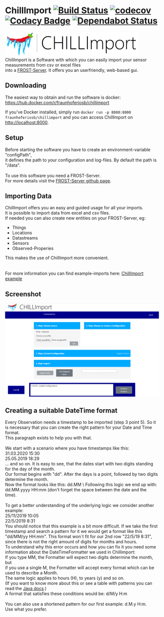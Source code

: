 # ChillImport [![Build Status](https://travis-ci.org/FraunhoferIOSB/ChillImport.svg?branch=master)](https://travis-ci.org/FraunhoferIOSB/ChillImport) [![codecov](https://codecov.io/gh/FraunhoferIOSB/ChillImport/branch/master/graph/badge.svg)](https://codecov.io/gh/FraunhoferIOSB/ChillImport) [![Codacy Badge](https://api.codacy.com/project/badge/Grade/6810ee95249341248d1e696a3b177101)](https://www.codacy.com/gh/FraunhoferIOSB/ChillImport?utm_source=github.com&utm_medium=referral&utm_content=FraunhoferIOSB/ChillImport&utm_campaign=Badge_Grade) [![Dependabot Status](https://api.dependabot.com/badges/status?host=github&repo=FraunhoferIOSB/ChillImport)](https://dependabot.com)

<img src="https://github.com/FraunhoferIOSB/ChillImport/blob/master/src/main/resources/static/images/logo.png" width="439" height="80"></img>\
ChillImport is a Software with which you can easily import your sensor measurements
from csv or excel files \
into a [FROST-Server](https://github.com/FraunhoferIOSB/FROST-Server). It offers
you an userfriendly, web-based gui.

## Downloading

The easiest way to obtain and run the software is docker:\
<https://hub.docker.com/r/fraunhoferiosb/chillimport>

If you've Docker installed, simply run
`docker run -p 8000:8000 fraunhoferiosb/chillimport` and you can access
ChillImport on [http://localhost:8000](http://localhost:8000).

## Setup

Before starting the software you have to create an environment-variable
"configPath", \
it defines the path to your configuration and log-files. By default the path is "/data".
\
\
To use this software you need a FROST-Server.\
For more details visit the
[FROST-Server github page](https://github.com/FraunhoferIOSB/FROST-Server).

## Importing Data

ChillImport offers you an easy and guided usage for all your imports. \
It is possible to import data from excel and csv files.\
If needed you can also create new entities on your FROST-Server, eg:

- Things
- Locations
- Datastreams
- Sensors
- Observed-Properies

This makes the use of ChillImport more convenient. \
\
\
For more information you can find example-imports here: [ChillImport example](Example/ImportExample01.md)

## Screenshot

![](Example/screenshot.png)

## Creating a suitable DateTime format

Every Observation needs a timestamp to be imported (step 3 point 5). So it is
necessary that you can create the right pattern for your Date and Time format.\
This paragraph exists to help you with that. \
\
We start with a scenario where you have timestamps like this:\
31.03.2020 15:30 \
25.05.2019 18:29 \
... and so on. It is easy to see, that the dates start with two digits standing
for the day of the month.\
Our format begins with "dd". After the days is a point, followed by two digits determine
the month.\
Now the format looks like this: dd.MM \ Following this logic we end up with:
dd.MM.yyyy HH:mm (don't forget the space between the date and the time).\
\
To get a better understanding of the underlying logic we consider another
example:\
25/11/2019 10:05\
22/5/2019 8:31\
You should notice that this example is a bit more difficult. If we take the first
timestamp and search a pattern for it we would get a format like this "dd/MM/yy HH:mm".
This format won´t fit for our 2nd row "22/5/19 8:31", since there is not the right
amount of digits for months and hours.\
To understand why this error occurs and how you can fix it you need some
information about the DateTimeFormatter we used in Chillimport: \
If you type MM, the Formatter will expect two digits determine the month, but \
if you use a single M, the Formatter will accept every format which can be used
to describe a Month.\
The same logic applies to hours (H), to years (y) and so on. \
(If you want to know more about this or see a table with patterns you can read
the
[Java docs](https://docs.oracle.com/javase/8/docs/api/java/time/format/DateTimeFormatterBuilder.html#appendPattern-java.lang.String-).)
\
A format that satisfies these conditions would be: d/M/y H:m \
\
You can also use a shortened pattern for our first example: d.M.y H:m. \
Use what you prefer.
